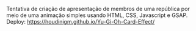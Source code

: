 Tentativa de criação de apresentação de membros de uma república por meio de uma animação simples usando HTML, CSS, Javascript e GSAP.
Deploy: https://houdinigm.github.io/Yu-Gi-Oh-Card-Effect/
